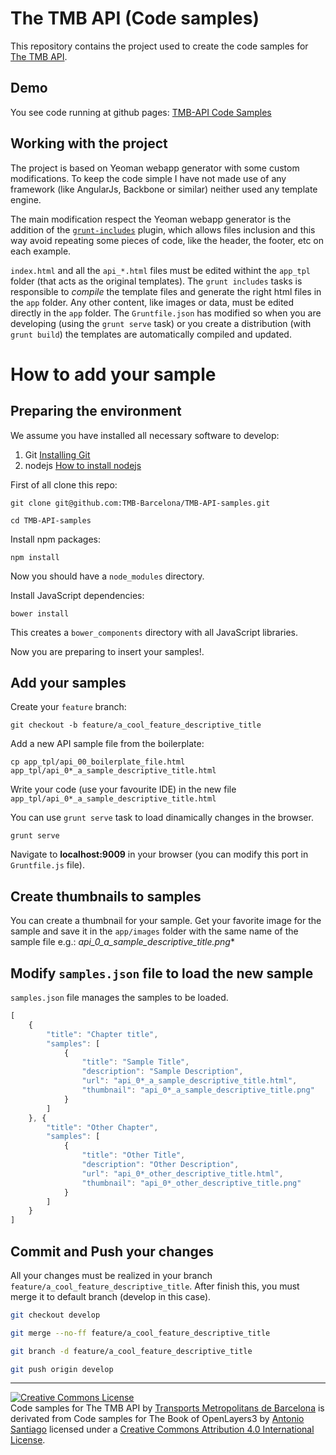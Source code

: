 The TMB API (Code samples)
==========================

This repository contains the project used to create the code samples for [The TMB API](https://developer.tmb.cat/).

Demo
----

You see code running at github pages: [TMB-API Code Samples](http://tmb-barcelona.github.io/TMB-API-samples/)


Working with the project
------------------------

The project is based on Yeoman webapp generator with some custom modifications. To keep the code simple I have not made use of any framework (like AngularJs, Backbone or similar) neither used any template engine.

The main modification respect the Yeoman webapp generator is the addition of the [`grunt-includes`](https://github.com/vanetix/grunt-includes) plugin, which allows files inclusion and this way avoid repeating some pieces of code, like the header, the footer, etc on each example.

`index.html` and all the `api_*.html` files must be edited withint the `app_tpl` folder (that acts as the original templates). The `grunt includes` tasks is responsible to *compile* the template files and generate the right html files in the `app` folder. Any other content, like images or data, must be edited directly in the `app` folder.
The `Gruntfile.json` has modified so when you are developing (using the `grunt serve` task) or you create a distribution (with `grunt build`) the templates are automatically compiled and updated.

# How to add your sample
## Preparing the environment

We assume you have installed all necessary software to develop:

1. Git [Installing Git](http://git-scm.com/book/en/v2/Getting-Started-Installing-Git)
2. nodejs [How to install nodejs](http://howtonode.org/how-to-install-nodejs)

First of all clone this repo:

`git clone git@github.com:TMB-Barcelona/TMB-API-samples.git`

`cd TMB-API-samples`

Install npm packages:

`npm install`

Now you should have a `node_modules` directory.

Install JavaScript dependencies:

`bower install`

This creates a `bower_components` directory with all JavaScript libraries.

Now you are preparing to insert your samples!.

## Add your samples

Create your `feature` branch:

`git checkout -b feature/a_cool_feature_descriptive_title`

Add a new API sample file from the boilerplate:

`cp app_tpl/api_00_boilerplate_file.html app_tpl/api_0*_a_sample_descriptive_title.html`

Write your code (use your favourite IDE) in the new file `app_tpl/api_0*_a_sample_descriptive_title.html`

You can use `grunt serve` task to load dinamically changes in the browser.

`grunt serve`

Navigate to **localhost:9009** in your browser (you can modify this port in `Gruntfile.js` file).

## Create thumbnails to samples

You can create a thumbnail for your sample. Get your favorite image for the sample and save it in the `app/images` folder with the same name of the sample file e.g.: **api_0*_a_sample_descriptive_title.png**

## Modify `samples.json` file to load the new sample

`samples.json` file manages the samples to be loaded.

```javascript
[
	{
		"title": "Chapter title",
		"samples": [
			{
				"title": "Sample Title",
				"description": "Sample Description",
				"url": "api_0*_a_sample_descriptive_title.html",
				"thumbnail": "api_0*_a_sample_descriptive_title.png"
			}
		]
	}, {
		"title": "Other Chapter",
		"samples": [
			{
				"title": "Other Title",
				"description": "Other Description",
				"url": "api_0*_other_descriptive_title.html",
				"thumbnail": "api_0*_other_descriptive_title.png"
			}			
		]
	}
]
```

## Commit and Push your changes

All your changes must be realized in your branch `feature/a_cool_feature_descriptive_title`. After finish this, you must merge it to default branch (develop in this case).


```bash
git checkout develop

git merge --no-ff feature/a_cool_feature_descriptive_title

git branch -d feature/a_cool_feature_descriptive_title

git push origin develop
```

<hr/>

<a rel="license" href="http://creativecommons.org/licenses/by/4.0/"><img alt="Creative Commons License" style="border-width:0" src="https://i.creativecommons.org/l/by/4.0/88x31.png" /></a><br /><span xmlns:dct="http://purl.org/dc/terms/" property="dct:title">Code samples for The TMB API</span> by <a xmlns:cc="http://creativecommons.org/ns#" href="http://www.tmb.cat/" property="cc:attributionName" rel="cc:attributionURL">Transports Metropolitans de Barcelona</a> is derivated from <span xmlns:dct="http://purl.org/dc/terms/" property="dct:title">Code samples for The Book of OpenLayers3</span> by <a xmlns:cc="http://creativecommons.org/ns#" href="https://github.com/acanimal/thebookofopenlayers3" property="cc:attributionName" rel="cc:attributionURL">Antonio Santiago</a> licensed under a <a rel="license" href="http://creativecommons.org/licenses/by/4.0/">Creative Commons Attribution 4.0 International License</a>.
